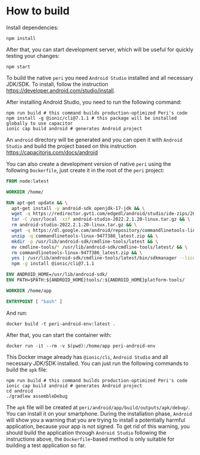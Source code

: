 # How to build

Install dependencies:

```shell
npm install
```

After that, you can start development server, which will be useful for quickly testing your changes:

```shell
npm start
```

To build the native `peri` you need `Android Studio` installed and all necessary JDK/SDK. To install, follow the instruction <https://developer.android.com/studio/install>.

After installing Android Studio, you need to run the following command:

```shell
npm run build # this command builds production-optimized Peri's code
npm install -g @ionic/cli@7.1.1 # this package will be installed globally to use capacitor
ionic cap build android # generates Android project
```

An `android` directory will be generated and you can open it with `Android Studio` and build the project based on this instruction <https://capacitorjs.com/docs/android>

You can also create a development version of native `peri` using the following `Dockerfile`, just create it in the root of the `peri` project:

```dockerfile
FROM node:latest

WORKDIR /home/

RUN apt-get update && \
  apt-get install -y android-sdk openjdk-17-jdk && \
  wget -q https://redirector.gvt1.com/edgedl/android/studio/ide-zips/2022.2.1.20/android-studio-2022.2.1.20-linux.tar.gz && \
  tar -C /usr/local -xzf android-studio-2022.2.1.20-linux.tar.gz && \
  rm android-studio-2022.2.1.20-linux.tar.gz && \
  wget -q https://dl.google.com/android/repository/commandlinetools-linux-9477386_latest.zip && \
  unzip -q commandlinetools-linux-9477386_latest.zip && \
  mkdir -p /usr/lib/android-sdk/cmdline-tools/latest && \
  mv cmdline-tools/* /usr/lib/android-sdk/cmdline-tools/latest/ && \
  rm commandlinetools-linux-9477386_latest.zip && \
  yes | /usr/lib/android-sdk/cmdline-tools/latest/bin/sdkmanager --licenses && \
  npm -g install @ionic/cli@7.1.1

ENV ANDROID_HOME=/usr/lib/android-sdk/
ENV PATH=$PATH:${ANDROID_HOME}tools/:${ANDROID_HOME}platform-tools/

WORKDIR /home/app

ENTRYPOINT [ "bash" ]
```

And run:

```shell
docker build -t peri-android-env:latest .
```

After that, you can start the container with:

```shell
docker run -it --rm -v $(pwd):/home/app peri-android-env
```

This Docker image already has `@ionic/cli`, `Android Studio` and all necessary JDK/SDK installed. You can just run the following commands to build the `apk` file:

```shell
npm run build # this command builds production-optimized Peri's code
ionic cap build android # generates Android project
cd android
./gradlew assembleDebug
```

The `apk` file will be created at `peri/android/app/build/outputs/apk/debug/`. You can install it on your smartphone. During the installation phase, `Android` will show you a warning that you are trying to install a potentially harmful application, because your app is not signed. To get rid of this warning, you should build the application through `Android Studio` following the instructions above, the `Dockerfile`-based method is only suitable for building a test application so far.
